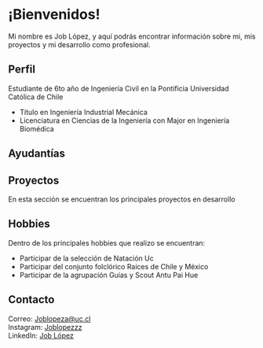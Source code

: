 # ¡Bienvenidos!
Mi nombre es Job López, y aquí podrás encontrar información sobre mi, mis proyectos y mi desarrollo como profesional.

## Perfil
Estudiante de 6to año de Ingeniería Civil en la Pontificia Universidad Católica de Chile
- Título en Ingeniería Industrial Mecánica
- Licenciatura en Ciencias de la Ingeniería con Major en Ingeniería Biomédica

## Ayudantías

## Proyectos

En esta sección se encuentran los principales proyectos en desarrollo

## Hobbies
Dentro de los principales hobbies que realizo se encuentran:
- Participar de la selección de Natación Uc
- Participar del conjunto folclórico Raices de Chile y México
- Participar de la agrupación Guías y Scout Antu Pai Hue

## Contacto
Correo: Joblopeza@uc.cl <br>
Instagram: [Joblopezzz](https://instagram.com/joblopezzz?igshid=YmMyMTA2M2Y=) <br>
LinkedIn: [Job López](https://www.linkedin.com/in/job-l%C3%B3pez-29686b248)  
